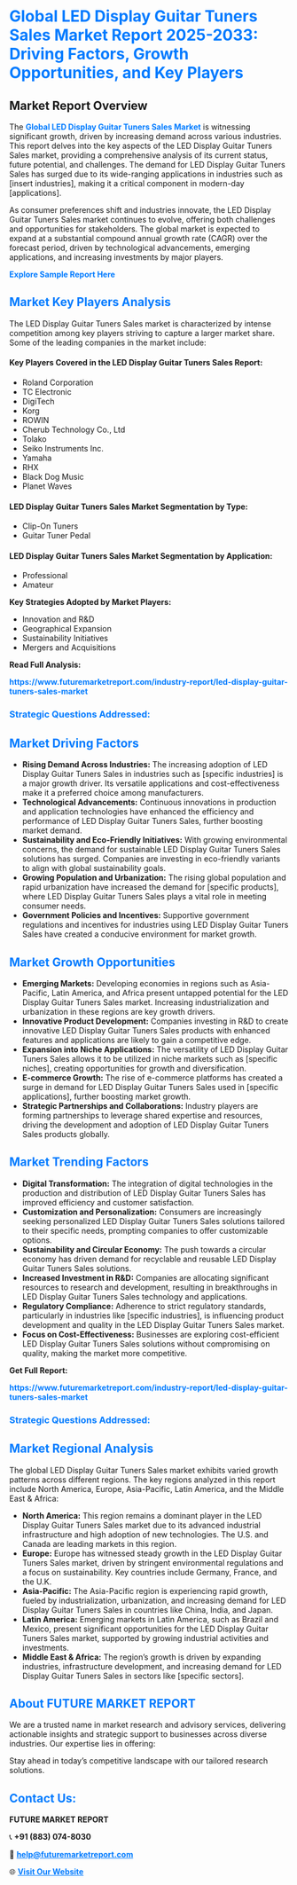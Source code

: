 <h1 style="color: #007BFF;">Global LED Display Guitar Tuners Sales Market Report 2025-2033: Driving Factors, Growth Opportunities, and Key Players</h1>

<section id="overview">
<h2>Market Report Overview</h2>
<p>The <a href="https://www.futuremarketreport.com/industry-report/led-display-guitar-tuners-sales-market" style="color: #007BFF; text-decoration: none;"><strong>Global LED Display Guitar Tuners Sales Market</strong></a> is witnessing significant growth, driven by increasing demand across various industries. This report delves into the key aspects of the LED Display Guitar Tuners Sales market, providing a comprehensive analysis of its current status, future potential, and challenges. The demand for LED Display Guitar Tuners Sales has surged due to its wide-ranging applications in industries such as [insert industries], making it a critical component in modern-day [applications].</p>
<p>As consumer preferences shift and industries innovate, the LED Display Guitar Tuners Sales market continues to evolve, offering both challenges and opportunities for stakeholders. The global market is expected to expand at a substantial compound annual growth rate (CAGR) over the forecast period, driven by technological advancements, emerging applications, and increasing investments by major players.</p>
</section>

<section id="overview">
<p><a href="https://www.futuremarketreport.com/request-sample/reportId=109220" style="color: #007BFF; text-decoration: none;"><strong>Explore Sample Report Here</strong></a></p>
</section>

<section id="key-players">
<h2 style="color: #007BFF;">Market Key Players Analysis</h2>
<p>The LED Display Guitar Tuners Sales market is characterized by intense competition among key players striving to capture a larger market share. Some of the leading companies in the market include:</p>
<h4>Key Players Covered in the LED Display Guitar Tuners Sales Report:</h4>
<ul><li>Roland Corporation</li><li>TC Electronic</li><li>DigiTech</li><li>Korg</li><li>ROWIN</li><li>Cherub Technology Co., Ltd</li><li>Tolako</li><li>Seiko Instruments Inc.</li><li>Yamaha</li><li>RHX</li><li>Black Dog Music</li><li>Planet Waves</li></ul>
<h4>LED Display Guitar Tuners Sales Market Segmentation by Type:</h4>
<ul><li>Clip-On Tuners</li><li>Guitar Tuner Pedal</li></ul>

<h4>LED Display Guitar Tuners Sales Market Segmentation by Application:</h4>
<ul><li>Professional</li><li>Amateur</li></ul>
<p><strong>Key Strategies Adopted by Market Players:</strong></p>
<ul>
<li>Innovation and R&D</li>
<li>Geographical Expansion</li>
<li>Sustainability Initiatives</li>
<li>Mergers and Acquisitions</li>
</ul>
</section>

<section>
<p><strong>Read Full Analysis: </strong></p><a href="https://www.futuremarketreport.com/industry-report/led-display-guitar-tuners-sales-market" style="color: #007BFF; text-decoration: none;"><strong>https://www.futuremarketreport.com/industry-report/led-display-guitar-tuners-sales-market</strong></a>
<h3 style="color: #007BFF;">Strategic Questions Addressed:</h3>
</section>

<section id="driving-factors">
<h2 style="color: #007BFF;">Market Driving Factors</h2>
<ul>
<li><strong>Rising Demand Across Industries:</strong> The increasing adoption of LED Display Guitar Tuners Sales in industries such as [specific industries] is a major growth driver. Its versatile applications and cost-effectiveness make it a preferred choice among manufacturers.</li>
<li><strong>Technological Advancements:</strong> Continuous innovations in production and application technologies have enhanced the efficiency and performance of LED Display Guitar Tuners Sales, further boosting market demand.</li>
<li><strong>Sustainability and Eco-Friendly Initiatives:</strong> With growing environmental concerns, the demand for sustainable LED Display Guitar Tuners Sales solutions has surged. Companies are investing in eco-friendly variants to align with global sustainability goals.</li>
<li><strong>Growing Population and Urbanization:</strong> The rising global population and rapid urbanization have increased the demand for [specific products], where LED Display Guitar Tuners Sales plays a vital role in meeting consumer needs.</li>
<li><strong>Government Policies and Incentives:</strong> Supportive government regulations and incentives for industries using LED Display Guitar Tuners Sales have created a conducive environment for market growth.</li>
</ul>
</section>

<section id="growth-opportunities">
<h2 style="color: #007BFF;">Market Growth Opportunities</h2>
<ul>
<li><strong>Emerging Markets:</strong> Developing economies in regions such as Asia-Pacific, Latin America, and Africa present untapped potential for the LED Display Guitar Tuners Sales market. Increasing industrialization and urbanization in these regions are key growth drivers.</li>
<li><strong>Innovative Product Development:</strong> Companies investing in R&D to create innovative LED Display Guitar Tuners Sales products with enhanced features and applications are likely to gain a competitive edge.</li>
<li><strong>Expansion into Niche Applications:</strong> The versatility of LED Display Guitar Tuners Sales allows it to be utilized in niche markets such as [specific niches], creating opportunities for growth and diversification.</li>
<li><strong>E-commerce Growth:</strong> The rise of e-commerce platforms has created a surge in demand for LED Display Guitar Tuners Sales used in [specific applications], further boosting market growth.</li>
<li><strong>Strategic Partnerships and Collaborations:</strong> Industry players are forming partnerships to leverage shared expertise and resources, driving the development and adoption of LED Display Guitar Tuners Sales products globally.</li>
</ul>
</section>

<section id="trending-factors">
<h2 style="color: #007BFF;">Market Trending Factors</h2>
<ul>
<li><strong>Digital Transformation:</strong> The integration of digital technologies in the production and distribution of LED Display Guitar Tuners Sales has improved efficiency and customer satisfaction.</li>
<li><strong>Customization and Personalization:</strong> Consumers are increasingly seeking personalized LED Display Guitar Tuners Sales solutions tailored to their specific needs, prompting companies to offer customizable options.</li>
<li><strong>Sustainability and Circular Economy:</strong> The push towards a circular economy has driven demand for recyclable and reusable LED Display Guitar Tuners Sales solutions.</li>
<li><strong>Increased Investment in R&D:</strong> Companies are allocating significant resources to research and development, resulting in breakthroughs in LED Display Guitar Tuners Sales technology and applications.</li>
<li><strong>Regulatory Compliance:</strong> Adherence to strict regulatory standards, particularly in industries like [specific industries], is influencing product development and quality in the LED Display Guitar Tuners Sales market.</li>
<li><strong>Focus on Cost-Effectiveness:</strong> Businesses are exploring cost-efficient LED Display Guitar Tuners Sales solutions without compromising on quality, making the market more competitive.</li>
</ul>
</section>

<section>
<p><strong>Get Full Report: </strong></p><a href="https://www.futuremarketreport.com/industry-report/led-display-guitar-tuners-sales-market" style="color: #007BFF; text-decoration: none;"><strong>https://www.futuremarketreport.com/industry-report/led-display-guitar-tuners-sales-market</strong></a>
<h3 style="color: #007BFF;">Strategic Questions Addressed:</h3>
</section>


<section id="regional-analysis">
<h2 style="color: #007BFF;">Market Regional Analysis</h2>
<p>The global LED Display Guitar Tuners Sales market exhibits varied growth patterns across different regions. The key regions analyzed in this report include North America, Europe, Asia-Pacific, Latin America, and the Middle East & Africa:</p>
<ul>
<li><strong>North America:</strong> This region remains a dominant player in the LED Display Guitar Tuners Sales market due to its advanced industrial infrastructure and high adoption of new technologies. The U.S. and Canada are leading markets in this region.</li>
<li><strong>Europe:</strong> Europe has witnessed steady growth in the LED Display Guitar Tuners Sales market, driven by stringent environmental regulations and a focus on sustainability. Key countries include Germany, France, and the U.K.</li>
<li><strong>Asia-Pacific:</strong> The Asia-Pacific region is experiencing rapid growth, fueled by industrialization, urbanization, and increasing demand for LED Display Guitar Tuners Sales in countries like China, India, and Japan.</li>
<li><strong>Latin America:</strong> Emerging markets in Latin America, such as Brazil and Mexico, present significant opportunities for the LED Display Guitar Tuners Sales market, supported by growing industrial activities and investments.</li>
<li><strong>Middle East & Africa:</strong> The region’s growth is driven by expanding industries, infrastructure development, and increasing demand for LED Display Guitar Tuners Sales in sectors like [specific sectors].</li>
</ul>
</section>

<footer>
<h2 style="color: #007BFF;">About FUTURE MARKET REPORT</h2>
<p>We are a trusted name in market research and advisory services, delivering actionable insights and strategic support to businesses across diverse industries. Our expertise lies in offering:</p>

<p>Stay ahead in today’s competitive landscape with our tailored research solutions.</p>

<h2 style="color: #007BFF;">Contact Us:</h2>
<p><strong>FUTURE MARKET REPORT</strong></p>
<p>📞 <strong>+91 (883) 074-8030</strong></p>
<p>📧 <strong><a href="mailto:help@futuremarketreport.com" style="color: #007BFF;">help@futuremarketreport.com</a></strong></p>
<p>🌐 <strong><a href="https://www.futuremarketreport.com/" style="color: #007BFF;">Visit Our Website</a></strong></p>
</footer>